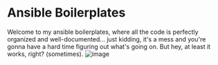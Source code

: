 # Ansible Boilerplates

Welcome to my ansible boilerplates, where all the code is perfectly organized and well-documented... just kidding, it's a mess and you're gonna have a hard time figuring out what's going on. But hey, at least it works, right? (sometimes).
![image](https://user-images.githubusercontent.com/114709902/214477115-0fd9b85a-366c-4e6e-8246-831885d8216d.png)
